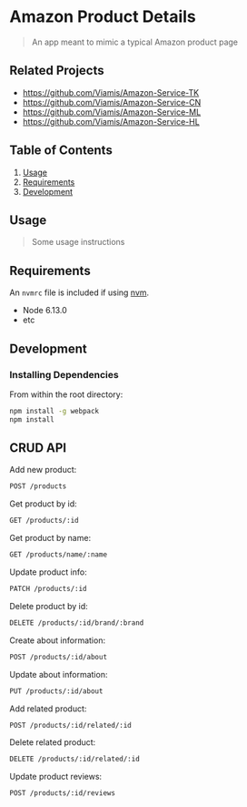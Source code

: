# Amazon Product Details 

> An app meant to mimic a typical Amazon product page

## Related Projects

  - https://github.com/Viamis/Amazon-Service-TK
  - https://github.com/Viamis/Amazon-Service-CN
  - https://github.com/Viamis/Amazon-Service-ML
  - https://github.com/Viamis/Amazon-Service-HL

## Table of Contents

1. [Usage](#Usage)
1. [Requirements](#requirements)
1. [Development](#development)

## Usage

> Some usage instructions

## Requirements

An `nvmrc` file is included if using [nvm](https://github.com/creationix/nvm).

- Node 6.13.0
- etc

## Development

### Installing Dependencies

From within the root directory:

```sh
npm install -g webpack
npm install
```

## CRUD API

Add new product:
```sh
POST /products
````

Get product by id:
```sh
GET /products/:id
```

Get product by name:
```sh
GET /products/name/:name
```

Update product info:
```sh
PATCH /products/:id
```

Delete product by id:
```sh
DELETE /products/:id/brand/:brand
```

Create about information:
```sh
POST /products/:id/about
```

Update about information:
```sh
PUT /products/:id/about
```

Add related product:
```sh
POST /products/:id/related/:id
```

Delete related product:
```sh
DELETE /products/:id/related/:id
```

Update product reviews:
```sh
POST /products/:id/reviews
```
